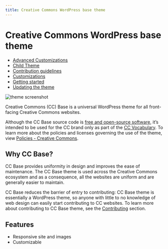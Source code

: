 ```yaml
---
title: Creative Commons WordPress base theme
---
```


# Creative Commons WordPress base theme

<ul>
<li><a href="/advanced-customizations">Advanced Customizations</a></li>
<li><a href="/child-theme">Child Theme</a></li>
<li><a href="/contributing">Contribution guidelines</a></li>
<li><a href="/customizations">Customizations</a> </li>
<li><a href="/getting-started">Getting started</a> </li>
<li><a href="/updating-the-theme">Updating the theme</a> </li>
</ul>

![theme screenshot](/content-images/screenshot.png)

Creative Commons (CC) Base is a universal WordPress theme for all front-facing Creative Commons websites.

Although the CC Base source code is <a href="https://www.gnu.org/philosophy/free-sw.html" target="_blank">free and open-source software</a>, it’s intended to be used for the CC brand only as part of the <a href="https://cc-vocabulary.netlify.app/?path=/story/vocabulary-introduction--page" target="_blank">CC Vocabulary</a>. To learn more about the policies and licenses governing the use of the theme, view <a href="https://creativecommons.org/policies" target="_blank">Policies - Creative Commons</a>.

## Why CC Base?

 CC Base provides uniformity in design and improves the ease of maintenance. The CC Base theme is used across the Creative Commons ecosystem and as a consequence, all the websites are uniform and are generally easier to maintain.

CC Base reduces the barrier of entry to contributing: CC Base theme is essentially a WordPress theme, so anyone with little to no knowledge of web design can easily start contributing to CC websites. To learn more about contributing to CC Base theme, see the <a href="#">Contributing</a> section.

## Features

- Responsive site and images
- Customizable
